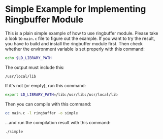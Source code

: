# Simple Example for Implementing Ringbuffer Module

This is a plain simple example of how to use ringbuffer module. Please take a
look to `main.c` file to figure out the example. If you want to try the result,
you have to build and install the ringbuffer module first. Then check whether
the environment variable is set properly with this command:

```bash
echo $LD_LIBRARY_PATH
```

The output must include this:

```
/usr/local/lib
```

If it's not (or empty), run this command:

```bash
export LD_LIBRARY_PATH=/lib:/usr/lib:/usr/local/lib
```

Then you can compile with this command:

```bash
cc main.c -l ringbuffer -o simple
```

...and run the compilation result with this command:

```bash
./simple
```
